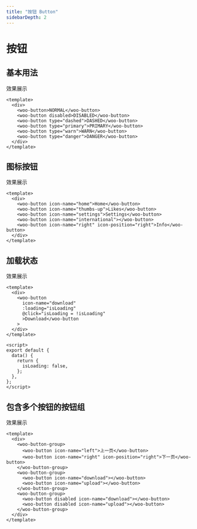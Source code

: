 ```yaml
---
title: "按钮 Button"
sidebarDepth: 2
---
```


# 按钮

## 基本用法

效果展示
<ClientOnly>
<type-demo/>
</ClientOnly>

```
<template>
  <div>
    <woo-button>NORMAL</woo-button>
    <woo-button disabled>DISABLED</woo-button>
    <woo-button type="dashed">DASHED</woo-button>
    <woo-button type="primary">PRIMARY</woo-button>
    <woo-button type="warn">WARN</woo-button>
    <woo-button type="danger">DANGER</woo-button>
  </div>
</template>
```

## 图标按钮

效果展示

<ClientOnly>
  <icon-demo/>
</ClientOnly>

```
<template>
  <div>
    <woo-button icon-name="home">Home</woo-button>
    <woo-button icon-name="thumbs-up">Likes</woo-button>
    <woo-button icon-name="settings">Settings</woo-button>
    <woo-button icon-name="international"></woo-button>
    <woo-button icon-name="right" icon-position="right">Info</woo-button>
  </div>
</template>
```

## 加载状态

效果展示

<ClientOnly>
  <loading-demo/>
</ClientOnly>

```
<template>
  <div>
    <woo-button
      icon-name="download"
      :loading="isLoading"
      @click="isLoading = !isLoading"
      >Download</woo-button
    >
  </div>
</template>

<script>
export default {
  data() {
    return {
      isLoading: false,
    };
  },
};
</script>
```

## 包含多个按钮的按钮组

效果展示

<ClientOnly>
  <group-demo/>
</ClientOnly>

```
<template>
  <div>
    <woo-button-group>
      <woo-button icon-name="left">上一页</woo-button>
      <woo-button icon-name="right" icon-position="right">下一页</woo-button>
    </woo-button-group>
    <woo-button-group>
      <woo-button icon-name="download"></woo-button>
      <woo-button icon-name="upload"></woo-button>
    </woo-button-group>
    <woo-button-group>
      <woo-button disabled icon-name="download"></woo-button>
      <woo-button disabled icon-name="upload"></woo-button>
    </woo-button-group>
  </div>
</template>
```
